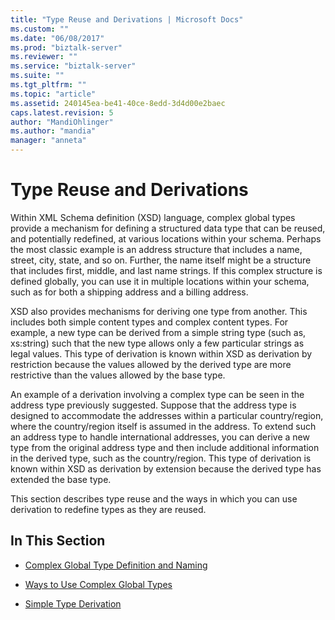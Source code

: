 ```yaml
---
title: "Type Reuse and Derivations | Microsoft Docs"
ms.custom: ""
ms.date: "06/08/2017"
ms.prod: "biztalk-server"
ms.reviewer: ""
ms.service: "biztalk-server"
ms.suite: ""
ms.tgt_pltfrm: ""
ms.topic: "article"
ms.assetid: 240145ea-be41-40ce-8edd-3d4d00e2baec
caps.latest.revision: 5
author: "MandiOhlinger"
ms.author: "mandia"
manager: "anneta"
---
```

# Type Reuse and Derivations
Within XML Schema definition (XSD) language, complex global types provide a mechanism for defining a structured data type that can be reused, and potentially redefined, at various locations within your schema. Perhaps the most classic example is an address structure that includes a name, street, city, state, and so on. Further, the name itself might be a structure that includes first, middle, and last name strings. If this complex structure is defined globally, you can use it in multiple locations within your schema, such as for both a shipping address and a billing address.  
  
 XSD also provides mechanisms for deriving one type from another. This includes both simple content types and complex content types. For example, a new type can be derived from a simple string type (such as, xs:string) such that the new type allows only a few particular strings as legal values. This type of derivation is known within XSD as derivation by restriction because the values allowed by the derived type are more restrictive than the values allowed by the base type.  
  
 An example of a derivation involving a complex type can be seen in the address type previously suggested. Suppose that the address type is designed to accommodate the addresses within a particular country/region, where the country/region itself is assumed in the address. To extend such an address type to handle international addresses, you can derive a new type from the original address type and then include additional information in the derived type, such as the country/region. This type of derivation is known within XSD as derivation by extension because the derived type has extended the base type.  
  
 This section describes type reuse and the ways in which you can use derivation to redefine types as they are reused.  
  
## In This Section  
  
-   [Complex Global Type Definition and Naming](../core/complex-global-type-definition-and-naming.md)  
  
-   [Ways to Use Complex Global Types](../core/ways-to-use-complex-global-types.md)  
  
-   [Simple Type Derivation](../core/simple-type-derivation.md)